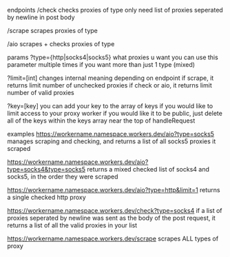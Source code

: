 endpoints
/check
checks proxies of type
only need list of proxies seperated by newline in post body

/scrape
scrapes proxies of type

/aio
scrapes + checks proxies of type

params
?type={http|socks4|socks5}
what proxies u want
you can use this parameter multiple times if you want more than just 1 type (mixed)

?limit=[int]
changes internal meaning depending on endpoint
if scrape, it returns limit number of unchecked proxies
if check or aio, it returns limit number of valid proxies

?key=[key]
you can add your key to the array of keys if you would like to limit access to your proxy worker
if you would like it to be public, just delete all of the keys within the keys array near the top of handleRequest

examples
https://workername.namespace.workers.dev/aio?type=socks5
manages scraping and checking, and returns a list of all socks5 proxies it scraped

https://workername.namespace.workers.dev/aio?type=socks4&type=socks5
returns a mixed checked list of socks4 and socks5, in the order they were scraped

https://workername.namespace.workers.dev/aio?type=http&limit=1
returns a single checked http proxy

https://workername.namespace.workers.dev/check?type=socks4
if a list of proxies seperated by newline was sent as the body of the post request, it returns a list of all the valid proxies in your list

https://workername.namespace.workers.dev/scrape scrapes ALL types of proxy
